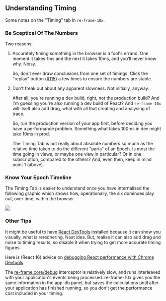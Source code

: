 ## Understanding Timing

Some notes on the "Timing" tab in `re-frame-10x`.

### Be Sceptical Of The Numbers

Two reasons:

1.  Accurately timing something in the browser is
    a fool's errand. One moment it takes 1ms and the next it 
    takes 10ms, and you’ll never know why. Noisy.

    So, don't ever draw conclusions from one set of timings.
    Click the "replay" button ([#115](https://github.com/day8/re-frame-10x/issues/155)) 
    a few times to ensure the numbers are stable.
    
2.  Don't freak out about any apparent slowness. Not initially, anyway.

    After all, you're running a dev build, right, not the 
    production build?  And I'm guessing you're also 
    running a dev build of React? And `re-frame-10x`  will itself also add 
    drag, what with all that creating and analysing of trace.
    
    So, run the production version of your app first, before 
    deciding you have a performance problem. Something what 
    takes 100ms in dev might take 10ms in prod.
    
    The Timing Tab is not really about absolute numbers so 
    much as the relative time taken to do the different 
    "parts" of an Epoch. Is most the time going in views, or 
    maybe one view in particular? Or in 
    one subscription, compared to the others?
    And, even then, keep in mind point 1 (above). 
    
### Know Your Epoch Timeline

The Timing Tab is easier to understand once you have internalised the 
following graphic which shows how, operationally, the six dominoes play out, 
over time, within the browser.

<img src="https://raw.githubusercontent.com/day8/re-frame/master/images/epoch.png">

### Other Tips

It might be useful to have [React DevTools](https://github.com/facebook/react-devtools)
installed because it can show you visually, what is rerednering. Neat idea. But, realise it 
can also add drag and noise to timing results, so disable it when trying to get more 
accurate timing figures.

Here is (React 16) advice on [debugging React performance with Chrome Devtools](https://building.calibreapp.com/debugging-react-performance-with-react-16-and-chrome-devtools-c90698a522ad) 

The [re-frame.core/debug](https://github.com/day8/re-frame/blob/master/src/re_frame/std_interceptors.cljc) interceptor is relatively slow, and runs interleaved with your application's events being processed. re-frame-10x gives you the same information in the app-db panel, but saves the calculations until after your application has finished running, so you don't get the performance cost included in your timing.

